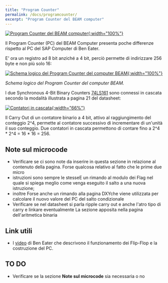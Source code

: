 ```yaml
---
title: "Program Counter"
permalink: /docs/programcounter/
excerpt: "Program Counter del BEAM computer"
---
```

[![Program Counter del BEAM computer](../../assets/pc/35-beam-pc.png "Program Counter del BEAM computer"){:width="100%"}](../../assets/pc/35-beam-pc.png)

Il Program Counter (PC) del BEAM Computer presenta poche differenze rispetto al PC del SAP Computer di Ben Eater.

E' ora un registro ad 8 bit anziché a 4 bit, perciò permette di indirizzare 256 byte e non più solo 16:

[![Schema logico del Program Counter del computer BEAM](../../assets/pc/35-program-counter-schema.png "Schema logico del Program Counter del computer BEAM"){:width="100%"}](../../assets/pc/35-program-counter-schema.png)

*Schema logico del Program Counter del computer BEAM.*

I due Synchronous 4-Bit Binary Counters <a href="https://www.ti.com/lit/ds/symlink/sn54ls161a-sp.pdf" target="_blank">74LS161</a> sono connessi in cascata secondo la modalità illustrata a pagina 21 del datasheet:

[![Contatori in cascata](../../assets/pc/35-program-counter-161-rco.png "Contatori in cascata"){:width="66%"}](../../assets/pc/35-program-counter-161-rco.png)

Il Carry Out di un contatore binario a 4 bit, attivo al raggiungimento del conteggio 2^4, permette al contatore successivo di incrementare di un'unità il suo conteggio. Due contatori in cascata permettono di contare fino a 2^4 \* 2^4 = 16 \* 16 = 256.

## Note sul microcode

- Verificare se ci sono note da inserire in questa sezione in relazione al contenuto della pagina. Forse qualcosa relativo al fatto che le prime due micro
- istruzioni sono sempre le stesseE un rimando al modulo dei Flag nel quale si spiega meglio come venga eseguito il salto a una nuova istruzione;
- inoltre Forse anche un rimando alla pagina DXYche viene utilizzata per calcolare il nuovo valore del PC del salto condizionale
- Verificare se nel datasheet si parla ripple carry out e anche l'atro tipo di carry e linkare eventualmente La sezione apposita nella pagina dell'aritmetica binaria

## Link utili

- I <a href="https://eater.net/8bit/pc" target="_blank">video</a> di Ben Eater che descrivono il funzionamento dei Flip-Flop e la costruzione del PC.

## TO DO

- Verificare se la sezione **Note sul microcode** sia necessaria o no
